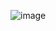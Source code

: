 ![image](https://user-images.githubusercontent.com/72289126/148566426-921fc804-1820-481e-baf7-668b153c23f9.png)
